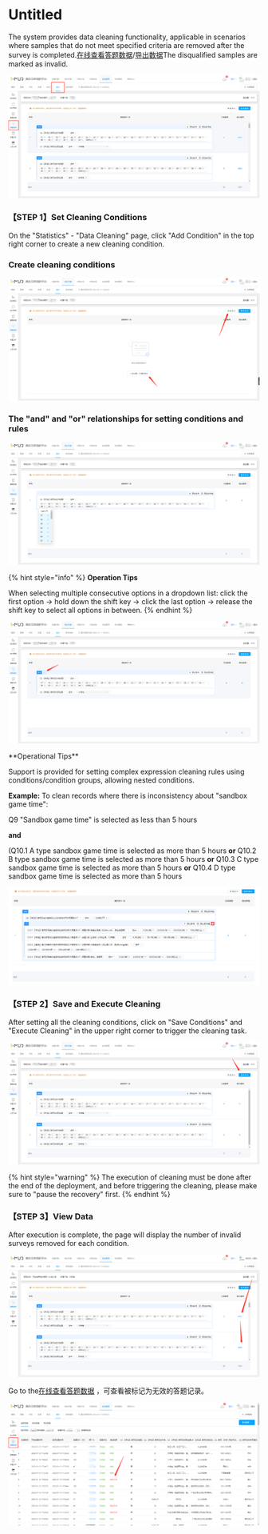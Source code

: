 # Untitled

The system provides data cleaning functionality, applicable in scenarios where samples that do not meet specified criteria are removed after the survey is completed.[在线查看答题数据](../../../cao-zuo-zhi-yin/tong-ji-fen-xi/da-ti-shu-ju-zai-xian-cha-kan.md)/[导出数据](../../../cao-zuo-zhi-yin/xia-zai-shu-ju/)The disqualified samples are marked as invalid.

![Data Cleaning](<../../../.gitbook/assets/image (77).png>)

### 【STEP 1】Set Cleaning Conditions

On the "Statistics" - "Data Cleaning" page, click "Add Condition" in the top right corner to create a new cleaning condition.

### Create cleaning conditions

![Create cleaning conditions](<../../../.gitbook/assets/image (266).png>)

### The "and" and "or" relationships for setting conditions and rules

![Set cleaning rules](<../../../.gitbook/assets/image (786).png>)

{% hint style="info" %}
**Operation Tips**

When selecting multiple consecutive options in a dropdown list: click the first option -> hold down the shift key -> click the last option -> release the shift key to select all options in between.
{% endhint %}

![Set the and/or relationship between conditions (groups)](<../../../.gitbook/assets/image (76).png>)

\*\*Operational Tips\*\*

Support is provided for setting complex expression cleaning rules using conditions/condition groups, allowing nested conditions.

**Example:** To clean records where there is inconsistency about "sandbox game time":

Q9 "Sandbox game time" is selected as less than 5 hours

**and**

(Q10.1 A type sandbox game time is selected as more than 5 hours **or** Q10.2 B type sandbox game time is selected as more than 5 hours **or** Q10.3 C type sandbox game time is selected as more than 5 hours **or** Q10.4 D type sandbox game time is selected as more than 5 hours

![\[Example\] Complex Cleaning Conditions -- Nested Condition Group](<../../../.gitbook/assets/image (81).png>)

### 【STEP 2】Save and Execute Cleaning

After setting all the cleaning conditions, click on "Save Conditions" and "Execute Cleaning" in the upper right corner to trigger the cleaning task.

![保存条件](<../../../.gitbook/assets/image (623).png>)

{% hint style="warning" %}
The execution of cleaning must be done after the end of the deployment, and before triggering the cleaning, please make sure to "pause the recovery" first.
{% endhint %}

### 【STEP 3】View Data

After execution is complete, the page will display the number of invalid surveys removed for each condition.

![Cleaning completed](<../../../.gitbook/assets/image (217).png>)

Go to the[在线查看答题数据](../../../cao-zuo-zhi-yin/tong-ji-fen-xi/da-ti-shu-ju-zai-xian-cha-kan.md) ，可查看被标记为无效的答题记录。

![](<../../../.gitbook/assets/image (653).png>)
